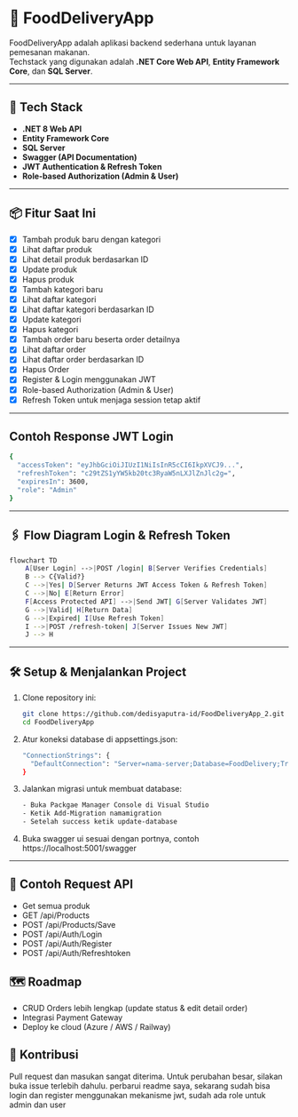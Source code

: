 # 🍔 FoodDeliveryApp

FoodDeliveryApp adalah aplikasi backend sederhana untuk layanan pemesanan makanan.  
Techstack yang digunakan adalah **.NET Core Web API**, **Entity Framework Core**, dan **SQL Server**.

---

## 🚀 Tech Stack
- **.NET 8 Web API**
- **Entity Framework Core**
- **SQL Server**
- **Swagger (API Documentation)**
- **JWT Authentication & Refresh Token**
- **Role-based Authorization (Admin & User)**

---

## 📦 Fitur Saat Ini
- [x] Tambah produk baru dengan kategori
- [x] Lihat daftar produk  
- [x] Lihat detail produk berdasarkan ID  
- [x] Update produk  
- [x] Hapus produk
- [x] Tambah kategori baru
- [x] Lihat daftar kategori
- [x] Lihat daftar kategori berdasarkan ID
- [x] Update kategori
- [x] Hapus kategori
- [x] Tambah order baru beserta order detailnya
- [x] Lihat daftar order
- [x] Lihat daftar order berdasarkan ID
- [x] Hapus Order
- [x] Register & Login menggunakan JWT
- [x] Role-based Authorization (Admin & User)
- [x] Refresh Token untuk menjaga session tetap aktif

---
## Contoh Response JWT Login
```bash
{
  "accessToken": "eyJhbGciOiJIUzI1NiIsInR5cCI6IkpXVCJ9...",
  "refreshToken": "c29tZS1yYW5kb20tc3RyaW5nLXJlZnJlc2g=",
  "expiresIn": 3600,
  "role": "Admin"
}
```
---
## 🖇️ Flow Diagram Login & Refresh Token
``` bash
flowchart TD
    A[User Login] -->|POST /login| B[Server Verifies Credentials]
    B --> C{Valid?}
    C -->|Yes| D[Server Returns JWT Access Token & Refresh Token]
    C -->|No| E[Return Error]
    F[Access Protected API] -->|Send JWT| G[Server Validates JWT]
    G -->|Valid| H[Return Data]
    G -->|Expired| I[Use Refresh Token]
    I -->|POST /refresh-token| J[Server Issues New JWT]
    J --> H
```
---
## 🛠️ Setup & Menjalankan Project

1. Clone repository ini:
   ```bash
   git clone https://github.com/dedisyaputra-id/FoodDeliveryApp_2.git
   cd FoodDeliveryApp
2. Atur koneksi database di appsettings.json:
   ```bash
   "ConnectionStrings": {
     "DefaultConnection": "Server=nama-server;Database=FoodDelivery;Trusted_Connection=True;Encrypt=False"
   }
3. Jalankan migrasi untuk membuat database:
   ```bash
   - Buka Packgae Manager Console di Visual Studio
   - Ketik Add-Migration namamigration
   - Setelah success ketik update-database
4. Buka swagger ui sesuai dengan portnya, contoh https://localhost:5001/swagger

---

## 📌 Contoh Request API
   - Get semua produk
   - GET /api/Products
   - POST /api/Products/Save
   - POST /api/Auth/Login
   - POST /api/Auth/Register
   - POST /api/Auth/Refreshtoken

## 🗺️ Roadmap
- CRUD Orders lebih lengkap (update status & edit detail order)
- Integrasi Payment Gateway
- Deploy ke cloud (Azure / AWS / Railway)

🤝 Kontribusi
---
Pull request dan masukan sangat diterima.
Untuk perubahan besar, silakan buka issue terlebih dahulu. perbarui readme saya, sekarang sudah bisa login dan register menggunakan mekanisme jwt, sudah ada role untuk admin dan user 
